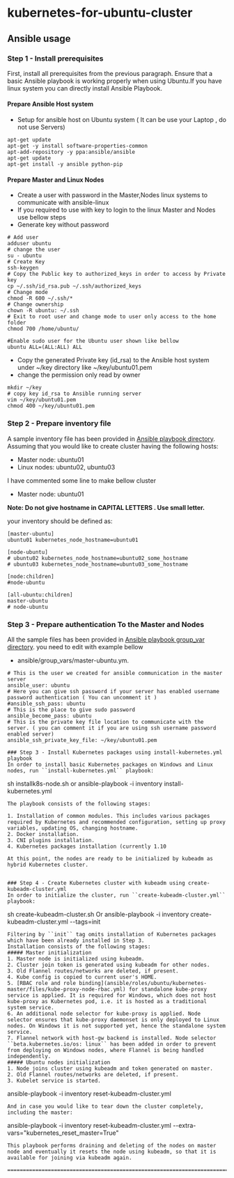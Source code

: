 # kubernetes-for-ubuntu-cluster


##  Ansible usage
### Step 1 - Install prerequisites
First, install all prerequisites from the previous paragraph. Ensure that a basic Ansible playbook is working properly when using Ubuntu.If you have linux system you can directly install Ansible Playbook.

#### Prepare Ansible Host system
- Setup for ansible host  on Ubuntu system ( It can be use your Laptop , do not use Servers)

```
apt-get update
apt-get -y install software-properties-common
apt-add-repository -y ppa:ansible/ansible
apt-get update
apt-get install -y ansible python-pip 

```
#### Prepare Master and Linux Nodes 

- Create a user with password in the Master,Nodes linux systems to communicate with ansible-linux
- If you required to use with key to login to the linux Master and Nodes use bellow steps
- Generate key without password

```
# Add user
adduser ubuntu
# change the user
su - ubuntu
# Create Key
ssh-keygen
# Copy the Public key to authorized_keys in order to access by Private key
cp ~/.ssh/id_rsa.pub ~/.ssh/authorized_keys
# Change mode
chmod -R 600 ~/.ssh/*
# Change ownership
chown -R ubuntu: ~/.ssh
# Exit to root user and change mode to user only access to the home folder
chmod 700 /home/ubuntu/

#Enable sudo user for the Ubuntu user shown like bellow
ubuntu ALL=(ALL:ALL) ALL
```
- Copy the generated Private key (id_rsa) to the Ansible host system under ~/key directory like ~/key/ubuntu01.pem
- change the permission only read by owner 

```
mkdir ~/key
# copy key id_rsa to Ansible running server
vim ~/key/ubuntu01.pem
chmod 400 ~/key/ubuntu01.pem
```


### Step 2 - Prepare inventory file
A sample inventory file has been provided in [Ansible playbook directory](ansible/inventory). Assuming that you would like to create cluster having the following hosts:

 - Master node: ubuntu01
 - Linux nodes: ubuntu02, ubuntu03
 
 
 I have commented some line to make bellow cluster
 
 - Master node: ubuntu01
 
 **Note: Do not give hostname in CAPITAL LETTERS . Use small letter.**

your inventory should be defined as:

```
[master-ubuntu]
ubuntu01 kubernetes_node_hostname=ubuntu01

[node-ubuntu]
# ubuntu02 kubernetes_node_hostname=ubuntu02_some_hostname
# ubuntu03 kubernetes_node_hostname=ubuntu03_some_hostname

[node:children]
#node-ubuntu

[all-ubuntu:children]
master-ubuntu
# node-ubuntu

```
### Step 3 - Prepare authentication To the Master and Nodes

 All the sample files has been provided in [Ansible playbook group_var directory](ansible/group_vars).
you need to edit with example bellow

- ansible/group_vars/master-ubuntu.ym.

```
# This is the user we created for ansible communication in the master server
ansible_user: ubuntu
# Here you can give ssh password if your server has enabled username password authentication ( You can uncomment it )
#ansible_ssh_pass: ubuntu
# This is the place to give sudo password 
ansible_become_pass: ubuntu
# This is the private key file location to communicate with the server. ( you can comment it if you are using ssh username password enabled server)
ansible_ssh_private_key_file: ~/key/ubuntu01.pem

### Step 3 - Install Kubernetes packages using install-kubernetes.yml playbook
In order to install basic Kubernetes packages on Windows and Linux nodes, run ``install-kubernetes.yml`` playbook:

```
sh installk8s-node.sh
or
ansible-playbook -i inventory install-kubernetes.yml
```
The playbook consists of the following stages:

1. Installation of common modules. This includes various packages required by Kubernetes and recommended configuration, setting up proxy variables, updating OS, changing hostname.
2. Docker installation. 
3. CNI plugins installation. 
4. Kubernetes packages installation (currently 1.10

At this point, the nodes are ready to be initialized by kubeadm as hybrid Kubernetes cluster. 


### Step 4 - Create Kubernetes cluster with kubeadm using create-kubeadm-cluster.yml
In order to initialize the cluster, run ``create-kubeadm-cluster.yml`` playbook:

```
sh create-kubeadm-cluster.sh
Or
ansible-playbook -i inventory create-kubeadm-cluster.yml --tags=init
```
Filtering by ``init`` tag omits installation of Kubernetes packages which have been already installed in Step 3.
Installation consists of the following stages:
##### Master initialization
1. Master node is initialized using kubeadm.
2. Cluster join token is generated using kubeadm for other nodes.
3. Old Flannel routes/networks are deleted, if present.
4. Kube config is copied to current user's HOME.
5. [RBAC role and role binding](ansible/roles/ubuntu/kubernetes-master/files/kube-proxy-node-rbac.yml) for standalone kube-proxy service is applied. It is required for Windows, which does not host kube-proxy as Kubernetes pod, i.e. it is hosted as a traditional system service.
6. An additional node selector for kube-proxy is applied. Node selector ensures that kube-proxy daemonset is only deployed to Linux nodes. On Windows it is not supported yet, hence the standalone system service.
7. Flannel network with host-gw backend is installed. Node selector ``beta.kubernetes.io/os: linux`` has been added in order to prevent from deploying on Windows nodes, where Flannel is being handled independently.
##### Ubuntu nodes initialization
1. Node joins cluster using kubeadm and token generated on master.
2. Old Flannel routes/networks are deleted, if present.
3. Kubelet service is started.
```
ansible-playbook -i inventory reset-kubeadm-cluster.yml
```
And in case you would like to tear down the cluster completely, including the master:

```
ansible-playbook -i inventory reset-kubeadm-cluster.yml --extra-vars="kubernetes_reset_master=True"
```
This playbook performs draining and deleting of the nodes on master node and eventually it resets the node using kubeadm, so that it is available for joining via kubeadm again.

===============================================================================================================================



